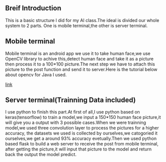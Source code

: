 ## Breif Introduction
This is a basic structure I did for my AI class.The ideal is divided our whole system to 2 parts.
One is mobile terminal,the other is server terminal.

## Mobile terminal
Mobile terminal is an android app we use it 
to take human face,we use OpenCV library to achive this,detect human face and take it as a picture 
then process it to a 100*100 picture.The next step we have to attach this picture to the post 
function and send it to server.Here is the tutorial below about opencv for Java I used.

[link](http://docs.opencv.org/2.4/doc/tutorials/introduction/desktop_java/java_dev_intro.html)


## Server terminal(Trainning Data included)
I use python to finish this part.At first of all,I use python based on keras(tensorflow) to train
a model,we input a 150*150 human face picture,it will give you a output with 3 possible cases.When 
we were trainning model,we used three convolution layer to process the pictures for a higher accuracy,
the datasets we used is collected by ourselves,we catogoried it ourselves,we get a around 93% accuracy
evetually.Then we used python based flask to build a web server to receive the post from mobile terminal,
after getting the picture,it will input that picture to the model and return back the output the model 
predict.

